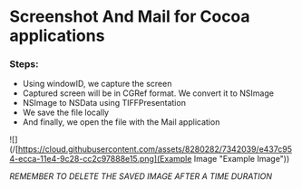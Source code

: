 # Screenshot And Mail for Cocoa applications

### Steps:

- Using windowID, we capture the screen
- Captured screen will be in CGRef format. We convert it to NSImage
- NSImage to NSData using TIFFPresentation
- We save the file locally
- And finally, we open the file with the Mail application

![](/[https://cloud.githubusercontent.com/assets/8280282/7342039/e437c954-ecca-11e4-9c28-cc2c97888e15.png](Example Image "Example Image"))


*REMEMBER TO DELETE THE SAVED IMAGE AFTER A TIME DURATION*
